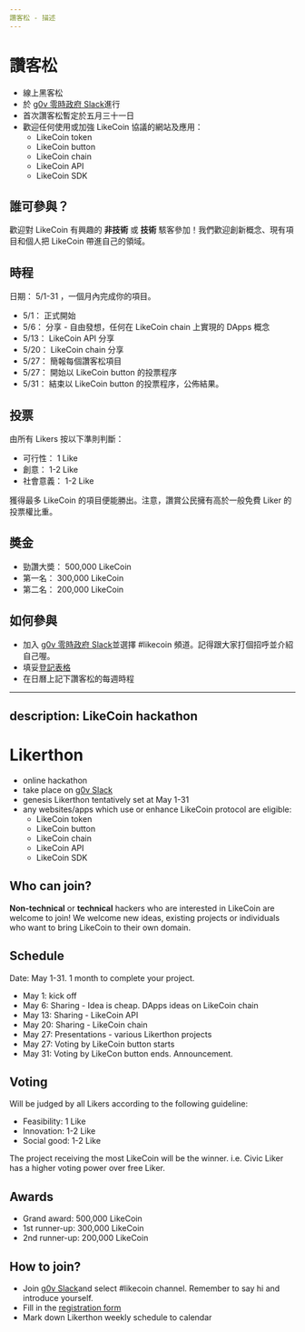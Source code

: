```yaml
---
讚客松 - 描述
---
```


# 讚客松

* 線上黑客松
* 於 [g0v 零時政府 Slack](http://join.g0v.tw/)進行
* 首次讚客松暫定於五月三十一日
* 歡迎任何使用或加強 LikeCoin 協議的網站及應用：
  * LikeCoin token
  * LikeCoin button
  * LikeCoin chain
  * LikeCoin API
  * LikeCoin SDK 
  
## 誰可參與？

歡迎對 LikeCoin 有興趣的 **非技術** 或 **技術** 駭客參加！我們歡迎創新概念、現有項目和個人把 LikeCoin 帶進自己的領域。

## 時程

日期： 5/1-31 ，一個月內完成你的項目。

* 5/1：  正式開始
* 5/6：  分享 - 自由發想，任何在 LikeCoin chain 上實現的 DApps 概念
* 5/13： LikeCoin API 分享
* 5/20： LikeCoin chain 分享
* 5/27： 簡報每個讚客松項目
* 5/27： 開始以 LikeCoin button 的投票程序
* 5/31： 結束以 LikeCoin button 的投票程序，公佈結果。

## 投票

由所有 Likers 按以下準則判斷：

* 可行性： 1 Like
* 創意： 1-2 Like
* 社會意義： 1-2 Like

獲得最多 LikeCoin 的項目便能勝出。注意，讚賞公民擁有高於一般免費 Liker 的投票權比重。

## 奬金

* 勁讚大奬： 500,000 LikeCoin
* 第一名： 300,000 LikeCoin
* 第二名： 200,000 LikeCoin

## 如何參與

* 加入 [g0v 零時政府 Slack](http://join.g0v.tw/)並選擇 #likecoin 頻道。記得跟大家打個招呼並介紹自己喔。
* 填妥[登記表格](https://forms.gle/vSPo2uGV1zkYMyAE9)
* 在日曆上記下讚客松的每週時程



---
description: LikeCoin hackathon
---

# Likerthon

* online hackathon
* take place on [g0v Slack](http://join.g0v.tw/)
* genesis Likerthon tentatively set at May 1-31
* any websites/apps which use or enhance LikeCoin protocol are eligible:
  * LikeCoin token
  * LikeCoin button
  * LikeCoin chain
  * LikeCoin API
  * LikeCoin SDK 
  
## Who can join?

**Non-technical** or **technical** hackers who are interested in LikeCoin are welcome to join! We welcome new ideas, existing projects or individuals who want to bring LikeCoin to their own domain. 


## Schedule

Date: May 1-31. 1 month to complete your project.

* May 1: kick off
* May 6: Sharing - Idea is cheap. DApps ideas on LikeCoin chain
* May 13: Sharing - LikeCoin API
* May 20: Sharing - LikeCoin chain
* May 27: Presentations - various Likerthon projects
* May 27: Voting by LikeCoin button starts
* May 31: Voting by LikeCon button ends. Announcement.

## Voting

Will be judged by all Likers according to the following guideline:

* Feasibility: 1 Like
* Innovation: 1-2 Like
* Social good: 1-2 Like

The project receiving the most LikeCoin will be the winner. i.e. Civic Liker has a higher voting power over free Liker.

## Awards

* Grand award: 500,000 LikeCoin
* 1st runner-up: 300,000 LikeCoin
* 2nd runner-up: 200,000 LikeCoin

## How to join?

* Join [g0v Slack](http://join.g0v.tw/)and select #likecoin channel. Remember to say hi and introduce yourself. 
* Fill in the [registration form](https://forms.gle/vSPo2uGV1zkYMyAE9)
* Mark down Likerthon weekly schedule to calendar 





